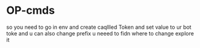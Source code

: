 # OP-cmds
so you need to go in env and create caqllled Token and set value to ur bot toke and u can also change prefix u neeed to fidn where to change explore it
